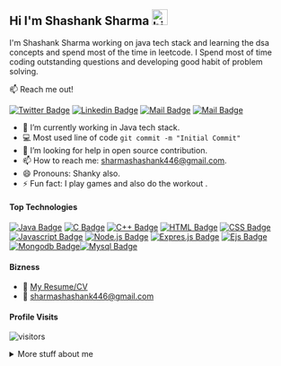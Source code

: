 ## Hi I'm Shashank Sharma <img src="https://user-images.githubusercontent.com/1303154/88677602-1635ba80-d120-11ea-84d8-d263ba5fc3c0.gif" width="28px" alt="hi">

I'm Shashank Sharma working on java tech stack and learning the dsa concepts and spend most of the time in leetcode. I Spend most of time coding outstanding questions and developing good habit of problem solving.

:mailbox: Reach me out!

[![Twitter Badge](https://img.shields.io/badge/-@Shashank-1ca0f1?style=flat&labelColor=1ca0f1&logo=twitter&logoColor=white&link=https://twitter.com/Shashan72085397)](https://twitter.com/Shashan72085397)  [![Linkedin Badge](https://img.shields.io/badge/-Shashank-0e76a8?style=flat&labelColor=0e76a8&logo=linkedin&logoColor=white)](https://www.linkedin.com/in/shashank-sharma-5a18811b6/) [![Mail Badge](https://img.shields.io/badge/-@Shashank-e84393?style=flat&labelColor=e84393&logo=instagram&logoColor=white)](https://www.instagram.com/shashank.sharma.2000/) [![Mail Badge](https://img.shields.io/badge/-Shashank-c0392b?style=flat&labelColor=c0392b&logo=gmail&logoColor=white)](mailto:sharmashashank446@gmail.com)



<!-- TODO: Add last video link -->

- 🔭 I’m currently working in Java tech stack.
- :computer: Most used line of code `git commit -m "Initial Commit"`
- 🤔 I’m looking for help in open source contribution.
- 📫 How to reach me: sharmashashank446@gmail.com.
- 😄 Pronouns: Shanky also.
- ⚡ Fun fact: I play games and also do the workout .

#### Top Technologies

<!-- TODO: Make technologies links takes you to repositories -->

[![Java Badge](https://img.shields.io/badge/-Java-DE834D?style=for-the-badge&labelColor=black&logo=java&logoColor=DE834D)](#) [![C Badge](https://img.shields.io/badge/-C-22577E?style=for-the-badge&labelColor=black&logo=c&logoColor=22577E)](#) [![C++  Badge](https://img.shields.io/badge/-C++-007acc?style=for-the-badge&labelColor=black&logo=c%2B%2B&logoColor=22577E)](#) [![HTML Badge](https://img.shields.io/badge/-HTML-DE834D?style=for-the-badge&labelColor=black&logo=Html5&logoColor=DE834D)](#) [![CSS Badge](https://img.shields.io/badge/-CSS-e535ab?style=for-the-badge&labelColor=black&logo=Css3&logoColor=FF5677)](#) [![Javascript Badge](https://img.shields.io/badge/-Javascript-e535ab?style=for-the-badge&labelColor=black&logo=Javascript&logoColor=461111)](#) [![Node.js  Badge](https://img.shields.io/badge/-Node.js-519259?style=for-the-badge&labelColor=black&logo=Node.js&logoColor=519259)](#) [![Expres.js  Badge](https://img.shields.io/badge/-Express.js-2C272E?style=for-the-badge&labelColor=black&logo=Node.js&logoColor=2C272E)](#) [![Ejs  Badge](https://img.shields.io/badge/-Ejs-7CD1B8?style=for-the-badge&labelColor=black&logo=Node.js&logoColor=04293A)](#) [![Mongodb  Badge](https://img.shields.io/badge/-Mongodb-04293A?style=for-the-badge&labelColor=black&logo=Mongodb&logoColor=7CD1B8)](#)[![Mysql Badge](https://img.shields.io/badge/-mysql-F2789F?style=for-the-badge&labelColor=black&logo=mysql&logoColor=F2789F)](#)



#### Bizness

- :paperclip: [My Resume/CV](https://github.com/Shashank-deb/Personal-Documents/blob/master/Shashank_Sharma%20.pdf)
- :email: sharmashashank446@gmail.com

#### Profile Visits

![visitors](https://visitor-badge.glitch.me/badge?page_id=Shashank-deb.Shashank-deb&left_color=green&right_color=red)

<details>
<summary>
  More stuff about me
</summary>

<br >

I love sharing knowledge and putting repo, courses and posts together for helping other developers, and that's why iam working in github


#### Recent Technology Used
<!--START_SECTION:waka-->
```text
JavaScript   8 hrs 6 mins    █████████████████████▓░░░   86.78 % 
Markdown     36 mins         █▓░░░░░░░░░░░░░░░░░░░░░░░   06.59 % 
JSON         17 mins         ▓░░░░░░░░░░░░░░░░░░░░░░░░   03.07 % 
YAML         11 mins         ▓░░░░░░░░░░░░░░░░░░░░░░░░   02.06 % 
Java         4 mins          ▒░░░░░░░░░░░░░░░░░░░░░░░░   00.78 % 
```
<!--END_SECTION:waka-->


#### Github Stats

[![Shashank Sharma's GitHub stats](https://github-readme-stats.vercel.app/api?username=Shashank-deb&hide=contribs,prs&count_private=true&show_icons=true&theme=radical)](https://github.com/anuraghazra/github-readme-stats)


</details>
